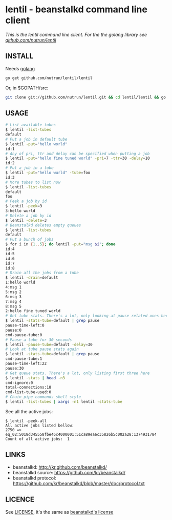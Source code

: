 # lentil - beanstalkd command line client

_This is the lentil command line client. For the the golang library see [github.com/nutrun/lentil](https://github.com/nutrun/lentil)_

## INSTALL

Needs [golang](http://golang.org/)

```bash
go get github.com/nutrun/lentil/lentil
```

Or, in $GOPATH/src:

```bash
git clone git://github.com/nutrun/lentil.git && cd lentil/lentil && go install
```

## USAGE

```bash
# List available tubes
$ lentil -list-tubes
default
# Put a job in default tube
$ lentil -put="hello world"
id:1
# Any of pri, ttr and delay can be specified when putting a job
$ lentil -put="hello fine tuned world" -pri=7 -ttr=30 -delay=10
id:2
# Put a job in a tube
$ lentil -put="hello wurld" -tube=foo
id:3
# More tubes to list now
$ lentil -list-tubes
default
foo
# Peek a job by id
$ lentil -peek=3
3:hello wurld
# Delete a job by id
$ lentil -delete=3
# Beanstalkd deletes empty queues
$ lentil -list-tubes
default
# Put a bunch of jobs
$ for i in {1..5}; do lentil -put="msg $i"; done
id:4
id:5
id:6
id:7
id:8
# Drain all the jobs from a tube
$ lentil -drain=default
1:hello world
4:msg 1
5:msg 2
6:msg 3
7:msg 4
8:msg 5
2:hello fine tuned world
# Get tube stats. There's a lot, only looking at pause related ones here
$ lentil -stats-tube=default | grep pause
pause-time-left:0
pause:0
cmd-pause-tube:0
# Pause a tube for 30 seconds
$ lentil -pause-tube=default -delay=30
# Look at tube pause stats again
$ lentil -stats-tube=default | grep pause
cmd-pause-tube:1
pause-time-left:22
pause:30
# Get queue stats. There's a lot, only listing first three here
$ lentil -stats | head -n3
cmd-ignore:0
total-connections:18
cmd-list-tube-used:0
# Chain pipe commands shell style
$ lentil -list-tubes | xargs -n1 lentil -stats-tube
```

See all the active jobs:
```
$ lentil -peek-all
All active jobs listed bellow:
2750 => eq_02:5018d345558fbe46c4000001:51ca89ea6c35826b5c002a28:1374931784
Count of all active jobs:  1
```

## LINKS
* beanstalkd: http://kr.github.com/beanstalkd/
* beanstalkd source: https://github.com/kr/beanstalkd/
* beanstalkd protocol: https://github.com/kr/beanstalkd/blob/master/doc/protocol.txt

## LICENCE
See [LICENSE](https://github.com/nutrun/lentil/blob/master/LICENSE),
it's the same as [beanstalkd's license](https://github.com/kr/beanstalkd/blob/master/LICENSE)
